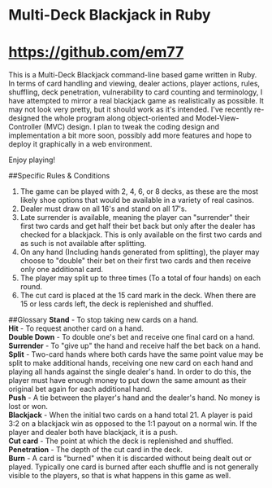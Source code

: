 # Multi-Deck Blackjack in Ruby
# https://github.com/em77

This is a Multi-Deck Blackjack command-line based game written in Ruby. In terms of card handling and viewing, dealer actions, player actions, rules, shuffling, deck penetration, vulnerability to card counting and terminology, I have attempted to mirror a real blackjack game as realistically as possible. It may not look very pretty, but it should work as it's intended. I've recently re-designed the whole program along object-oriented and Model-View-Controller (MVC) design. I plan to tweak the coding design and implementation a bit more soon, possibly add more features and hope to deploy it graphically in a web environment.

Enjoy playing!

##Specific Rules & Conditions
1. The game can be played with 2, 4, 6, or 8 decks, as these are the most likely shoe options that would be available in a variety of real casinos.
2. Dealer must draw on all 16's and stand on all 17's.
3. Late surrender is available, meaning the player can "surrender" their first two cards and get half their bet back but only after the dealer has checked for a blackjack. This is only available on the first two cards and as such is not available after splitting.
4. On any hand (Including hands generated from splitting), the player may choose to "double" their bet on their first two cards and then receive only one additional card.
5. The player may split up to three times (To a total of four hands) on each round.
6. The cut card is placed at the 15 card mark in the deck. When there are 15 or less cards left, the deck is replenished and shuffled.

##Glossary
**Stand** - To stop taking new cards on a hand.  
**Hit** - To request another card on a hand.  
**Double Down** - To double one's bet and receive one final card on a hand.  
**Surrender** - To "give up" the hand and receive half the bet back on a hand.  
**Split** - Two-card hands where both cards have the same point value may be split to make additional hands, receiving one new card on each hand and playing all hands against the single dealer's hand. In order to do this, the player must have enough money to put down the same amount as their original bet again for each additional hand.  
**Push** - A tie between the player's hand and the dealer's hand. No money is lost or won.  
**Blackjack** - When the initial two cards on a hand total 21. A player is paid 3:2 on a blackjack win as opposed to the 1:1 payout on a normal win. If the player and dealer both have blackjack, it is a push.  
**Cut card** - The point at which the deck is replenished and shuffled.  
**Penetration** - The depth of the cut card in the deck.  
**Burn** - A card is "burned" when it is discarded without being dealt out or played. Typically one card is burned after each shuffle and is not generally visible to the players, so that is what happens in this game as well.